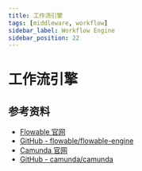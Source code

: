 ```yaml
---
title: 工作流引擎
tags: [middleware, workflow]
sidebar_label: Workflow Engine
sidebar_position: 22
---
```


# 工作流引擎

## 参考资料

* [Flowable 官网](https://www.flowable.com/)
* [GitHub - flowable/flowable-engine](https://github.com/flowable/flowable-engine)
* [Camunda 官网](https://www.camunda.com/)
* [GitHub - camunda/camunda](https://github.com/camunda/camunda)